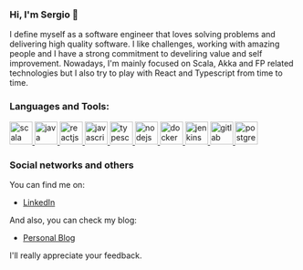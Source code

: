 ### Hi, I'm Sergio :wave:

I define myself as a software engineer that loves solving problems and delivering high quality software. I like challenges, working with amazing people and I have a strong commitment to develiring value and self improvement.
Nowadays, I'm mainly focused on Scala, Akka and FP related technologies but I also try to play with React and Typescript from time to time.

<h3 align="left">Languages and Tools:</h3>
<p align="left"> <a href="#" target="_blank"> <img src="https://devicon.dev/devicon.git/icons/scala/scala-original.svg" alt="scala" width="40" height="40"/> </a> <a href="https://www.java.com" target="_blank"> <img src="https://devicons.github.io/devicon/devicon.git/icons/java/java-original-wordmark.svg" alt="java" width="40" height="40"/> </a> <a href="#" target="_blank"> <img src="https://devicon.dev/devicon.git/icons/react/react-original.svg" alt="reactjs" width="40" height="40"/> </a> <a href="#" target="_blank"> <img src="https://devicon.dev/devicon.git/icons/javascript/javascript-original.svg" alt="javascript" width="40" height="40"/> </a> <a href="https://www.typescriptlang.org/" target="_blank"> <img src="https://devicons.github.io/devicon/devicon.git/icons/typescript/typescript-original.svg" alt="typescript" width="40" height="40"/> </a> <a href="https://nodejs.org" target="_blank"> <img src="https://devicons.github.io/devicon/devicon.git/icons/nodejs/nodejs-original-wordmark.svg" alt="nodejs" width="40" height="40"/> </a> <a href="https://www.docker.com/" target="_blank"> <img src="https://devicons.github.io/devicon/devicon.git/icons/docker/docker-original-wordmark.svg" alt="docker" width="40" height="40"/> </a> <a href="https://www.jenkins.io" target="_blank"> <img src="https://www.vectorlogo.zone/logos/jenkins/jenkins-icon.svg" alt="jenkins" width="40" height="40"/> </a> <a href="#" target="_blank"> <img src="https://devicon.dev/devicon.git/icons/gitlab/gitlab-original.svg" alt="gitlab" width="40" height="40"/> </a> <a href="https://www.postgresql.org" target="_blank"> <img src="https://devicons.github.io/devicon/devicon.git/icons/postgresql/postgresql-original-wordmark.svg" alt="postgresql" width="40" height="40"/> </a> </p>

### Social networks and others
You can find me on:
 * [LinkedIn](https://www.linkedin.com/in/sergio-cano-2baa4257/)

And also, you can check my blog:
 * [Personal Blog](https://serdeliverance.github.io/blog/)

I'll really appreciate your feedback.
